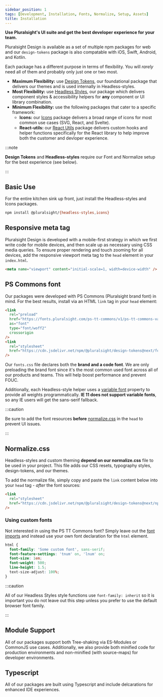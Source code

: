 ```yaml
---
sidebar_position: 1
tags: [Development, Installation, Fonts, Normalize, Setup, Assets]
title: Installation
---
```


<strong>
  <p className="page-subheadline" markdown="1">
    Use Pluralsight's UI suite and get the best developer experience for your team.
  </p>
</strong>

Pluralsight Design is available as a set of multiple npm packages for web and our `design-tokens` package is also compatable with iOS, Swift, Android, and Kotlin.

Each package has a different purpose in terms of flexibility. You will _rarely_ need all of them and probably only just one or two most.

- **Maximum Flexibility:** use [Design Tokens](../tokens/intro.md), our foundational package that delivers our themes and is used internally in Headless-styles.
- **Most Flexibility:** use [Headless Styles](../headless-styles/intro.mdx), our package which delivers component styles & accessibility helpers for **any** component or UI library combination.
- **Minimum Flexibility:** use the following packages that cater to a specific framework:
  - **Icons:** our [Icons](../icons/intro.mdx) package delivers a broad range of icons for most common use cases (SVG, React, and Svelte).
  - **React-utils:** our [React Utils](../react-utils/use-focus-trap.mdx) package delivers custom hooks and helper functions specifically for the React library to help improve both the customer and devloper experience.

:::note

**Design Tokens** and **Headless-styles** require our Font and Normalize setup for the best experience (see below).

:::

## Basic Use

For the entire kitchen sink up front, just install the Headless-styles and Icons packages.

```bash npm2yarn
npm install @pluralsight/{headless-styles,icons}
```

## Responsive meta tag

Pluralsight Design is developed with a mobile-first strategy in which we first write code for mobile devices, and then scale up as necessary using CSS media queries. To ensure proper rendering and touch zooming for all devices, add the responsive viewport meta tag to the `head` element in your `index.html`.

```html
<meta name="viewport" content="initial-scale=1, width=device-width" />
```

## PS Commons font

Our packages were developed with PS Commons (Pluralsight brand font) in mind. For the best results, install via an HTML `link` tag in your `head` element:

```html
<link
  rel="preload"
  href="https://fonts.pluralsight.com/ps-tt-commons/v1/ps-tt-commons-variable-roman.woff2"
  as="font"
  type="font/woff2"
  crossorigin
/>
<link
  rel="stylesheet"
  href="https://cdn.jsdelivr.net/npm/@pluralsight/design-tokens@next/fonts.css"
/>
```

Our `fonts.css` file declares both the **brand and a code font**. We are only preloading the brand font since it's the most common used font across all of our products and teams. This will help boost performance and prevent FOUC.

Additionally, each Headless-style helper uses a [variable font](https://developer.mozilla.org/en-US/docs/Web/CSS/CSS_Fonts/Variable_Fonts_Guide) property to provide all weights programmatically. **IE 11 does not support variable fonts**, so any IE users will get the sans-serif fallback.

:::caution

Be sure to add the font resources **before** [normalize.css](#normalizecss) in the `head` to prevent UI issues.

:::

## Normalize.css

Headless-styles and custom theming **depend on our normalize.css** file to be used in your project. This file adds our CSS resets, typography styles, design-tokens, and our themes.

To add the normalize file, simply copy and paste the `link` content below into your `head` tag - _after_ the font sources:

```html
<link
  rel="stylesheet"
  href="https://cdn.jsdelivr.net/npm/@pluralsight/design-tokens@next/npm/normalize/normalize.css"
/>
```

### Using custom fonts

Not interested in using the PS TT Commons font? Simply leave out the [font imports](#ps-commons-font) and instead use your own font declaration for the `html` element.

```css title="Example of using a custom font"
html {
  font-family: 'Some custom font', sans-serif;
  font-feature-settings: 'tnum' on, 'lnum' on;
  font-size: 1em;
  font-weight: 500;
  line-height: 1.5;
  text-size-adjust: 100%;
}
```

:::caution

All of our Headless Styles style functions use `font-family: inherit` so it is important you do not leave out this step unless you prefer to use the default browser font family.

:::

## Module Support

All of our packages support both Tree-shaking via ES-Modules or CommonJS use cases. Additionally, we also provide both minified code for production environments and non-minified (with source-maps) for developer environments.

## Typescript

All of our packages are built using Typescript and include delcarations for enhanced IDE experiences.

